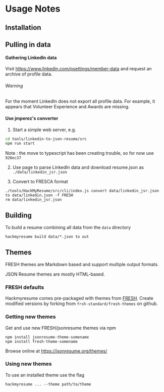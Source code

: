 Usage Notes
================================
## Installation


## Pulling in data

#### Gathering LinkedIn data

Visit https://www.linkedin.com/psettings/member-data and request an archive
of profile data.

###### Warning
For the moment LinkedIn does not export all profile data.  For example,
it appears that Volunteer Experience and Awards are missing.

#### Use jmperez's converter

1.  Start a simple web server, e.g.
```bash
cd tools/linkedin-to-json-resume/src
npm run start
```
Note : the move to typescript has been creating trouble, so for now use `920ec37`

2.  Use page to parse LinkedIn data and download resume.json as `./data/linkedin_jsr.json`

3.  Convert to FRESCA format
```
./tools/HackMyResume/src/cli/index.js convert data/linkedin_jsr.json to data/linkedin.json -f FRESH
rm data/linkedin_jsr.json
```

## Building

To build a resume combining all data from the `data` directory

```
hackmyresume build data/*.json to out
```

## Themes

FRESH themes are Markdown based and support multiple output formats.

JSON Resume themes are mostly HTML-based.


### FRESH defaults

Hackmyresume comes pre-packaged with themes from [FRESH]( https://github.com/fresh-standard/fresh-themes).
Create modified versions by forking
from `frsh-standard/fresh-themes` on github.

### Getting new themes

Get and use new FRESH/jsonresume themes via npm
```
npm install jsonresume-theme-somename
npm install fresh-theme-somename
```

Browse online at
https://jsonresume.org/themes/


### Using new themes

To use an installed theme use the flag
```
hackmyresume ... --theme path/to/theme
```
